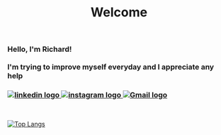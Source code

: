 <header>
  <h1> Welcome </h1>
</header>

<div> 
  <h3> Hello, I'm Richard! <br><br> I'm trying to improve myself everyday and I appreciate any help<h3>
    <nav>
      <a href="https://www.linkedin.com/in/richardlucascm/" target="_blank">
        <img src="https://camo.githubusercontent.com/c00f87aeebbec37f3ee0857cc4c20b21fefde8a96caf4744383ebfe44a47fe3f/68747470733a2f2f696d672e736869656c64732e696f2f62616467652f2d4c696e6b6564496e2d2532333030373742353f7374796c653d666f722d7468652d6261646765266c6f676f3d6c696e6b6564696e266c6f676f436f6c6f723d7768697465" alt="linkedin logo">
      </a>
      <a href="https://www.instagram.com/rick_greymane/" target="_blank">
        <img src="https://camo.githubusercontent.com/acaa286597b43c96dc02b69b90de15a65c52063e31835b763a061cc815f64bac/68747470733a2f2f696d672e736869656c64732e696f2f62616467652f2d496e7374616772616d2d2532334534343035463f7374796c653d666f722d7468652d6261646765266c6f676f3d696e7374616772616d266c6f676f436f6c6f723d7768697465" alt="instagram logo">
      </a>
      <a href="mailto:richardlcmoreira@gmail.com"  target="_blank">
        <img src="https://camo.githubusercontent.com/927d6b3961fa048ff7303daf291cb5869dfa25018997cf8c1373c2f6a85b1458/68747470733a2f2f696d672e736869656c64732e696f2f62616467652f2d476d61696c2d2532333333333f7374796c653d666f722d7468652d6261646765266c6f676f3d676d61696c266c6f676f436f6c6f723d7768697465" alt="Gmail logo">
      </a>
    </nav>
    
  <ol>
    <il></il>
    <il></il>
    <il></il>
    <il></il>
    <il></il>
  </ol>
    
</div>
    

  
<br>

[![Top Langs](https://github-readme-stats.vercel.app/api/top-langs/?username=kyori-kyo&layout=compact)](https://github.com/anuraghazra/github-readme-stats)
